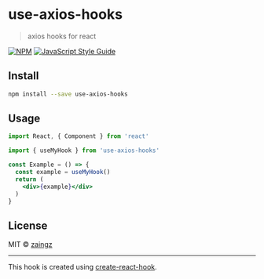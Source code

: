 # use-axios-hooks

> axios hooks for react

[![NPM](https://img.shields.io/npm/v/use-axios-hooks.svg)](https://www.npmjs.com/package/use-axios-hooks) [![JavaScript Style Guide](https://img.shields.io/badge/code_style-standard-brightgreen.svg)](https://standardjs.com)

## Install

```bash
npm install --save use-axios-hooks
```

## Usage

```jsx
import React, { Component } from 'react'

import { useMyHook } from 'use-axios-hooks'

const Example = () => {
  const example = useMyHook()
  return (
    <div>{example}</div>
  )
}
```

## License

MIT © [zaingz](https://github.com/zaingz)

---

This hook is created using [create-react-hook](https://github.com/hermanya/create-react-hook).

